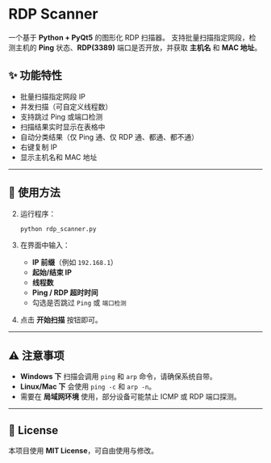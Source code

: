 # RDP Scanner

一个基于 **Python + PyQt5** 的图形化 RDP 扫描器。
支持批量扫描指定网段，检测主机的 **Ping** 状态、**RDP(3389)** 端口是否开放，并获取 **主机名** 和 **MAC 地址**。

## ✨ 功能特性

* 批量扫描指定网段 IP
* 并发扫描（可自定义线程数）
* 支持跳过 Ping 或端口检测
* 扫描结果实时显示在表格中
* 自动分类结果（仅 Ping 通、仅 RDP 通、都通、都不通）
* 右键复制 IP
* 显示主机名和 MAC 地址

---

## 🚀 使用方法

2. 运行程序：

   ```bash
   python rdp_scanner.py
   ```

3. 在界面中输入：

   * **IP 前缀**（例如 `192.168.1`）
   * **起始/结束 IP**
   * **线程数**
   * **Ping / RDP 超时时间**
   * 勾选是否跳过 `Ping` 或 `端口检测`

4. 点击 **开始扫描** 按钮即可。

---


## ⚠️ 注意事项

* **Windows 下** 扫描会调用 `ping` 和 `arp` 命令，请确保系统自带。
* **Linux/Mac 下** 会使用 `ping -c` 和 `arp -n`。
* 需要在 **局域网环境** 使用，部分设备可能禁止 ICMP 或 RDP 端口探测。

---

## 📜 License

本项目使用 **MIT License**，可自由使用与修改。

